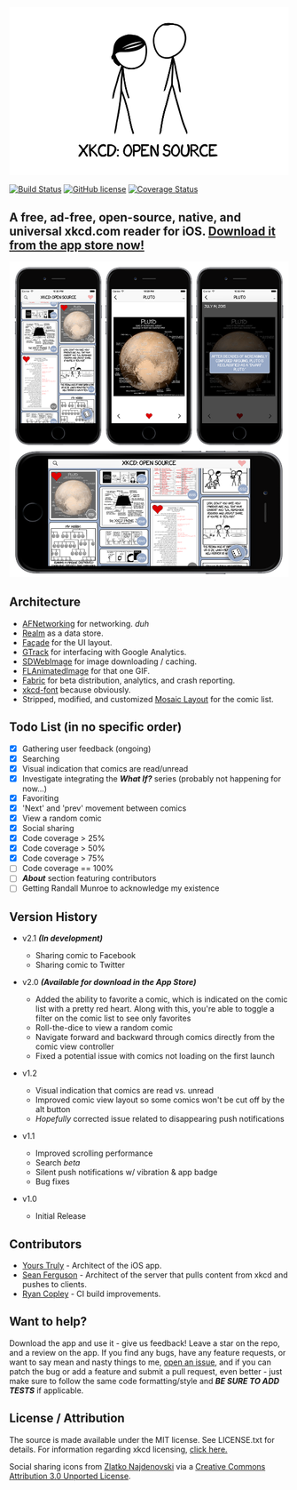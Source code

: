 
![Banner](Screenshots/banner.png)

[![Build Status](https://travis-ci.org/mamaral/xkcd-Open-Source.svg)](https://travis-ci.org/mamaral/xkcd-Open-Source)
[![GitHub license](https://img.shields.io/github/license/mashape/apistatus.svg)]()
[![Coverage Status](https://coveralls.io/repos/mamaral/xkcd-Open-Source/badge.svg?branch=master)](https://coveralls.io/r/mamaral/xkcd-Open-Source?branch=master)

## A free, ad-free, open-source, native, and universal xkcd.com reader for iOS. [Download it from the app store now!](https://itunes.apple.com/us/app/xkcd-open-source/id995811425?mt=8)

![portrait](Screenshots/demo.png)


## Architecture

- [AFNetworking](https://github.com/AFNetworking/AFNetworking) for networking. *duh*
- [Realm](https://github.com/realm/realm-cocoa) as a data store.
- [Façade](https://github.com/mamaral/Facade) for the UI layout.
- [GTrack](https://github.com/gemr/GTrack) for interfacing with Google Analytics.
- [SDWebImage](https://github.com/rs/SDWebImage) for image downloading / caching.
- [FLAnimatedImage](https://github.com/Flipboard/FLAnimatedImage) for that one GIF.
- [Fabric](https://get.fabric.io/) for beta distribution, analytics, and crash reporting.
- [xkcd-font](https://github.com/ipython/xkcd-font) because obviously.
- Stripped, modified, and customized [Mosaic Layout](https://github.com/betzerra/MosaicLayout) for the comic list.

## Todo List (in no specific order)

- [x] Gathering user feedback (ongoing)
- [x] Searching
- [x] Visual indication that comics are read/unread
- [x] Investigate integrating the ***What If?*** series (probably not happening for now...)
- [x] Favoriting
- [x] 'Next' and 'prev' movement between comics
- [x] View a random comic
- [x] Social sharing
- [x] Code coverage > 25%
- [x] Code coverage > 50%
- [x] Code coverage > 75%
- [ ] Code coverage == 100%
- [ ] ***About*** section featuring contributors
- [ ] Getting Randall Munroe to acknowledge my existence

## Version History
- v2.1 ***(In development)***
   - Sharing comic to Facebook
   - Sharing comic to Twitter

- v2.0 ***(Available for download in the App Store)***
   - Added the ability to favorite a comic, which is indicated on the comic list with a pretty red heart. Along with this, you're able to toggle a filter on the comic list to see only favorites
   - Roll-the-dice to view a random comic
   - Navigate forward and backward through comics directly from the comic view controller
   - Fixed a potential issue with comics not loading on the first launch

- v1.2
 	- Visual indication that comics are read vs. unread
 	- Improved comic view layout so some comics won't be cut off by the alt button
 	- *Hopefully* corrected issue related to disappearing push notifications

- v1.1
	- Improved scrolling performance
	- Search *beta*
	- Silent push notifications w/ vibration & app badge
	- Bug fixes

- v1.0
	- Initial Release


## Contributors

- [Yours Truly](https://github.com/mamaral) - Architect of the iOS app.
- [Sean Ferguson](https://github.com/fergusean) - Architect of the server that pulls content from xkcd and pushes to clients.
- [Ryan Copley](https://github.com/RyanCopley) - CI build improvements.

## Want to help?

Download the app and use it - give us feedback! Leave a star on the repo, and a review on the app. If you find any bugs, have any feature requests, or want to say mean and nasty things to me, [open an issue](https://github.com/mamaral/xkcd-Open-Source/issues/new), and if you can patch the bug or add a feature and submit a pull request, even better - just make sure to follow the same code formatting/style and ***BE SURE TO ADD TESTS*** if applicable.


## License / Attribution

The source is made available under the MIT license. See LICENSE.txt for details. For information regarding xkcd licensing, [click here.](http://xkcd.com/license.html)

Social sharing icons from [Zlatko Najdenovski](https://www.iconfinder.com/zlaten) via a [Creative Commons Attribution 3.0 Unported License](http://creativecommons.org/licenses/by/3.0/).

